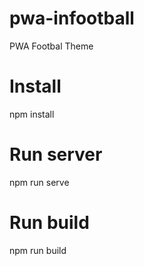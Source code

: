 # pwa-infootball
PWA Footbal Theme

# Install
npm install

# Run server
npm run serve

# Run build
npm run build
